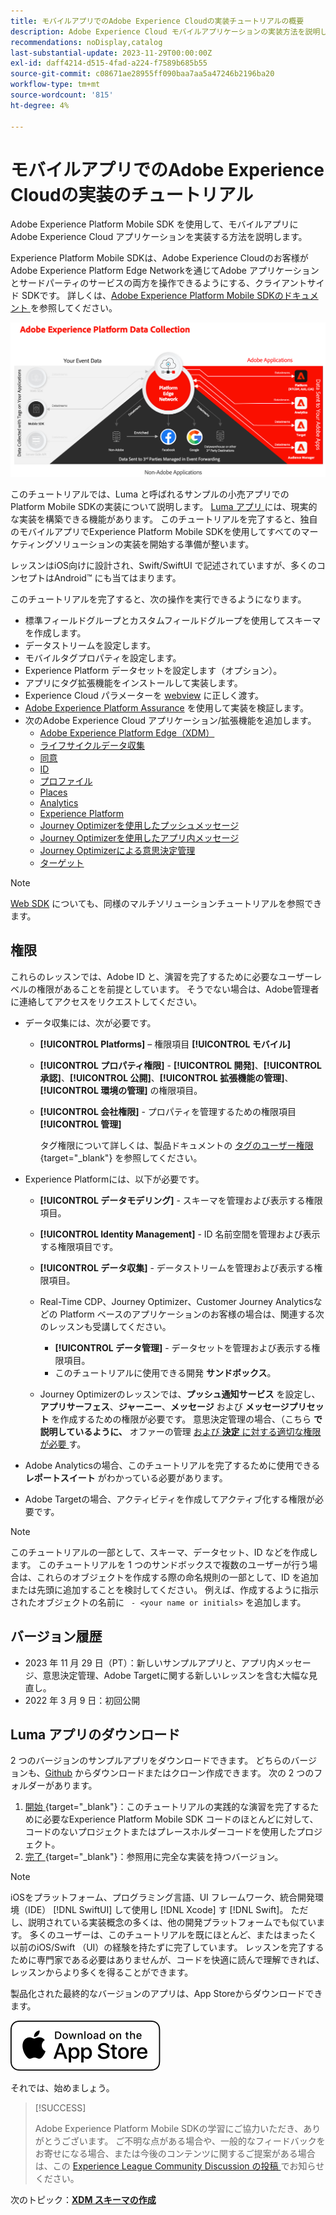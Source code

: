 ```yaml
---
title: モバイルアプリでのAdobe Experience Cloudの実装チュートリアルの概要
description: Adobe Experience Cloud モバイルアプリケーションの実装方法を説明します。 このチュートリアルでは、サンプル Swift アプリでのExperience Cloud アプリケーションの実装について説明します。
recommendations: noDisplay,catalog
last-substantial-update: 2023-11-29T00:00:00Z
exl-id: daff4214-d515-4fad-a224-f7589b685b55
source-git-commit: c08671ae28955ff090baa7aa5a47246b2196ba20
workflow-type: tm+mt
source-wordcount: '815'
ht-degree: 4%

---
```


# モバイルアプリでのAdobe Experience Cloudの実装のチュートリアル

Adobe Experience Platform Mobile SDK を使用して、モバイルアプリに Adobe Experience Cloud アプリケーションを実装する方法を説明します。

Experience Platform Mobile SDKは、Adobe Experience Cloudのお客様がAdobe Experience Platform Edge Networkを通じてAdobe アプリケーションとサードパーティのサービスの両方を操作できるようにする、クライアントサイド SDKです。 詳しくは、[Adobe Experience Platform Mobile SDKのドキュメント ](https://developer.adobe.com/client-sdks/home/) を参照してください。

![アーキテクチャ](assets/architecture.png)


このチュートリアルでは、Luma と呼ばれるサンプルの小売アプリでの Platform Mobile SDKの実装について説明します。 [Luma アプリ ](https://github.com/Adobe-Marketing-Cloud/Luma-iOS-Mobile-App) には、現実的な実装を構築できる機能があります。 このチュートリアルを完了すると、独自のモバイルアプリでExperience Platform Mobile SDKを使用してすべてのマーケティングソリューションの実装を開始する準備が整います。

レッスンはiOS向けに設計され、Swift/SwiftUI で記述されていますが、多くのコンセプトはAndroid™ にも当てはまります。

このチュートリアルを完了すると、次の操作を実行できるようになります。

* 標準フィールドグループとカスタムフィールドグループを使用してスキーマを作成します。
* データストリームを設定します。
* モバイルタグプロパティを設定します。
* Experience Platform データセットを設定します（オプション）。
* アプリにタグ拡張機能をインストールして実装します。
* Experience Cloud パラメーターを [webview](web-views.md) に正しく渡す。
* [Adobe Experience Platform Assurance](assurance.md) を使用して実装を検証します。
* 次のAdobe Experience Cloud アプリケーション/拡張機能を追加します。
   * [Adobe Experience Platform Edge（XDM）](events.md)
   * [ライフサイクルデータ収集](lifecycle-data.md)
   * [同意](consent.md)
   * [ID](identity.md)
   * [プロファイル](profile.md)
   * [Places](places.md)
   * [Analytics](analytics.md)
   * [Experience Platform](platform.md)
   * [Journey Optimizerを使用したプッシュメッセージ](journey-optimizer-push.md)
   * [Journey Optimizerを使用したアプリ内メッセージ](journey-optimizer-inapp.md)
   * [Journey Optimizerによる意思決定管理](journey-optimizer-offers.md)
   * [ターゲット](target.md)


>[!NOTE]
>
>[Web SDK](../tutorial-web-sdk/overview.md) についても、同様のマルチソリューションチュートリアルを参照できます。

## 権限

これらのレッスンでは、Adobe ID と、演習を完了するために必要なユーザーレベルの権限があることを前提としています。 そうでない場合は、Adobe管理者に連絡してアクセスをリクエストしてください。

* データ収集には、次が必要です。
   * **[!UICONTROL Platforms]** – 権限項目 **[!UICONTROL モバイル]**
   * **[!UICONTROL プロパティ権限]** - **[!UICONTROL 開発]**、**[!UICONTROL 承認]**、**[!UICONTROL 公開]**、**[!UICONTROL 拡張機能の管理]**、**[!UICONTROL 環境の管理]** の権限項目。
   * **[!UICONTROL 会社権限]** - プロパティを管理するための権限項目 **[!UICONTROL 管理]**

     タグ権限について詳しくは、製品ドキュメントの [ タグのユーザー権限 ](https://experienceleague.adobe.com/docs/experience-platform/tags/admin/user-permissions.html?lang=ja){target="_blank"} を参照してください。
* Experience Platformには、以下が必要です。
   * **[!UICONTROL データモデリング]** - スキーマを管理および表示する権限項目。
   * **[!UICONTROL Identity Management]** - ID 名前空間を管理および表示する権限項目です。
   * **[!UICONTROL データ収集]** - データストリームを管理および表示する権限項目。

   * Real-Time CDP、Journey Optimizer、Customer Journey Analyticsなどの Platform ベースのアプリケーションのお客様の場合は、関連する次のレッスンも受講してください。
      * **[!UICONTROL データ管理]** - データセットを管理および表示する権限項目。
      * このチュートリアルに使用できる開発 **サンドボックス**。

   * Journey Optimizerのレッスンでは、**プッシュ通知サービス** を設定し、**アプリサーフェス**、**ジャーニー**、**メッセージ** および **メッセージプリセット** を作成するための権限が必要です。 意思決定管理の場合、（こちら **で説明しているように、** オファーの管理 [ および **決定** に対する適切な権限が必要 ](https://experienceleague.adobe.com/docs/journey-optimizer/using/access-control/privacy/high-low-permissions.html?lang=ja#decisions-permissions) す。

* Adobe Analyticsの場合、このチュートリアルを完了するために使用できる **レポートスイート** がわかっている必要があります。

* Adobe Targetの場合、アクティビティを作成してアクティブ化する権限が必要です。


>[!NOTE]
>
>このチュートリアルの一部として、スキーマ、データセット、ID などを作成します。 このチュートリアルを 1 つのサンドボックスで複数のユーザーが行う場合は、これらのオブジェクトを作成する際の命名規則の一部として、ID を追加または先頭に追加することを検討してください。 例えば、作成するように指示されたオブジェクトの名前に ` - <your name or initials>` を追加します。

## バージョン履歴

* 2023 年 11 月 29 日（PT）：新しいサンプルアプリと、アプリ内メッセージ、意思決定管理、Adobe Targetに関する新しいレッスンを含む大幅な見直し。
* 2022 年 3 月 9 日：初回公開

## Luma アプリのダウンロード

2 つのバージョンのサンプルアプリをダウンロードできます。 どちらのバージョンも、[Github](https://github.com/Adobe-Marketing-Cloud/Luma-iOS-Mobile-App) からダウンロードまたはクローン作成できます。 次の 2 つのフォルダーがあります。


1. [ 開始 ](https://github.com/Adobe-Marketing-Cloud/Luma-iOS-Mobile-App){target="_blank"}：このチュートリアルの実践的な演習を完了するために必要なExperience Platform Mobile SDK コードのほとんどに対して、コードのないプロジェクトまたはプレースホルダーコードを使用したプロジェクト。
1. [ 完了 ](https://github.com/Adobe-Marketing-Cloud/Luma-iOS-Mobile-App){target="_blank"}：参照用に完全な実装を持つバージョン。

>[!NOTE]
>
>iOSをプラットフォーム、プログラミング言語、UI フレームワーク、統合開発環境（IDE） [!DNL SwiftUI] して使用し [!DNL Xcode] す [!DNL Swift]。 ただし、説明されている実装概念の多くは、他の開発プラットフォームでも似ています。 多くのユーザーは、このチュートリアルを既にほとんど、またはまったく以前のiOS/Swift （UI）の経験を持たずに完了しています。 レッスンを完了するために専門家である必要はありませんが、コードを快適に読んで理解できれば、レッスンからより多くを得ることができます。


製品化された最終的なバージョンのアプリは、App Storeからダウンロードできます。

[![ ダウンロード ](assets/download-app.svg)](https://apps.apple.com/us/app/luma-app/id6466588487)


それでは、始めましょう。

>[!SUCCESS]
>
>Adobe Experience Platform Mobile SDKの学習にご協力いただき、ありがとうございます。 ご不明な点がある場合や、一般的なフィードバックをお寄せになる場合、または今後のコンテンツに関するご提案がある場合は、この [Experience League Community Discussion の投稿 ](https://experienceleaguecommunities.adobe.com/t5/adobe-experience-platform-data/tutorial-discussion-implement-adobe-experience-cloud-in-mobile/td-p/443796?profile.language=ja) でお知らせください。

次のトピック：**[XDM スキーマの作成](create-schema.md)**
